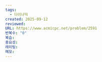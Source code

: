 ```yaml
---
tags:
  - 다이나믹
created: 2025-09-12
reviewed:
URL: https://www.acmicpc.net/problem/2591
반복수: "0"
복습:
중요성:
레이팅:
메모:
---
```

